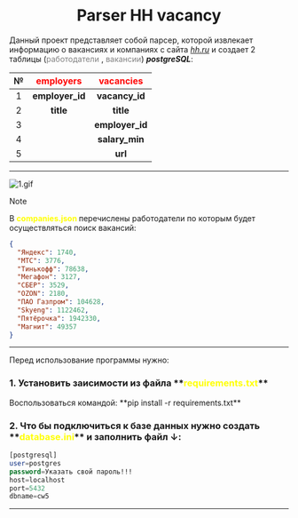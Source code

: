<center><h1>Parser HH vacancy</h1></center>

Данный проект представляет собой парсер, которой извлекает информацию о вакансиях и компаниях
с сайта [_hh.ru_](https://hh.ru/) и создает 2 таблицы (<font color="grey">работодатели </font>,<font color="grey">
вакансии</font>) ***postgreSQL***:

| № | <font color="red">employers </font> | <font color="red">vacancies </font> | 
|:-:|:-----------------------------------:|:-----------------------------------:|
| 1 |           **employer_id**           |           **vacancy_id**            |
| 2 |              **title**              |              **title**              |
| 3 |                                     |           **employer_id**           |
| 4 |                                     |           **salary_min**            |
| 5 |                                     |               **url**               |

---
![1.gif](..%2F..%2FDownloads%2F1.gif)
> [!NOTE]
> В **<font color="yellow">companies.json </font>** перечислены работодатели по которым будет осуществляться поиск
> вакансий:

``` json
{
  "Яндекс": 1740,
  "МТС": 3776,
  "Тинькофф": 78638,
  "Мегафон": 3127,
  "СБЕР": 3529,
  "OZON": 2180,
  "ПАО Газпром": 104628,
  "Skyeng": 1122462,
  "Пятёрочка": 1942330,
  "Магнит": 49357
}
```
---
Перед использование программы нужно:<br>

<h3>1. Установить заисимости из файла **<font color="yellow">requirements.txt</font>**<br> </h3>
Воспользоваться командой:  **pip install -r requirements.txt**

<h3>2. Что бы подключиться к базе данных нужно создать **<font color="yellow">database.ini</font>** и заполнить файл ↓:</h3>


```sql
[postgresql]
user=postgres
password=Указать свой пароль!!!
host=localhost
port=5432
dbname=cw5
```
---
